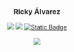 <div align="center">
  <h3>Ricky Álvarez</h3>
  <a href="mailto:alvarez1@kenyon.edu"><img src="https://img.shields.io/badge/gmail-white?style=for-the-badge&logo=gmail&logoColor=black"></img></a>
  <a href="https://www.linkedin.com/in/richardalvarez-/"><img src="https://img.shields.io/badge/Linkedin-white?style=for-the-badge&logo=linkedin&logoColor=black"></img></a>
  <a href="https://raulduke.com"><img alt="Static Badge" src="https://img.shields.io/badge/raulduke.com-white?style=for-the-badge&logo=data%3Aimage%2Fpng%3Bbase64%2CiVBORw0KGgoAAAANSUhEUgAAADIAAAAyCAYAAAAeP4ixAAAACXBIWXMAAAsTAAALEwEAmpwYAAAF0UlEQVR4nO1aaW%2BWRRQ93SjoB4orUONWIZqYSGKRYvyAUVEhGsWlpS4xEhGhVlGMilAQoqKIGuOCEpHoB%2F8AiQIquEUjllpZqlVUqBaXpCh8si285ibnkuPk2d72LVbTkzzp%2B8zce%2Be5M3PvnJkpMIT%2FL0YBuA7A0wA2AGgH0AWgl4%2F9%2FoZ1KwHMAFCBQYLhAG4G8C6AHgC5PB%2FT2QSgnraOOqzR%2BwH8Ih9lvX5I3u0Dp8n7NDrs74eo4%2B%2F7AMwHUH60nLgQQJt8wHYA9wFYIr3cIPIu52gUB5qou0PkdgKoGehReEZ63eb7jQCKAEwE0A3gMIDbA73QEcMdLPsLQDVt1NKmj%2B6qgZhuFpQfSo8vAlDKOvvbwroXInSjHDG8zPJtga3FEm9bAIwslBNjAbTS8PcALgjq72LdDwBG5OHIsQD2su7OoG4S7VndlwBG99eJEwHsllgYE9SXAdjD%2BpkxNuIcATOed4LZCjtwO%2Bu%2FBXB8X52wYX6Phv4EUJXwIeZMSR8csTY6WG8pOEQV27b6jQltJGJlkPMPAngWwHiRcUctZtAHR8CY8HTtGM%2B2DgbfsAJ54kpmoG5mofV8d4MW3MuZwbpT5nCaI2Now2wtl8SRY5vr%2BQ2eFadmdWKExMXDUj4BwFoA%2B4NeshS6mVloHoArmI6rSFtcbhTLJlKmgTpb%2BJFqs4ttWZuORRIvmdLyfCrsighAwzAAV0mQF%2FLZQ9vDYtr1dcYW1USUC%2B0wg0nYR7kpAC5jB6whKdwK4Dv2rPaylX1OmVcB3EvdKUJTknAN5TpjnD2Cmyj4FVfbOJxCuT8AFCc2nR4jYFs%2BZStT5JzOGBOIxSYKzUlp%2BGrKvY90ZHEEtJWj7STMo5yNaiwN6eaTtvg8SmNPFtCRpyi3NMMi7d9pCWQI%2Fwm0cXjrpOxumR4PSXkdy77gu%2FOiWyIIZY4ruON6lhkZNXzN9xtEpkF0lTnMkH1LLB6j0BtS9pkYbJbyN1m2MIibt0TmY9G1TOh4nWW2GQNjzd7XicynousOG15j2bIkR6op9DsJWhVpQQt7wOrOYsr9le9nU3eCrBdGBk%2Bl7i4ZrXOYQjv5fi51a%2Fj%2BG217u62Sbl33Z76fl%2BRIkazYNULoHuC21KfXZP62RhRObS4ivfERWyjTyzurPWjXWfAkafdBAI9E6Nq%2BKBXPy9DtZM%2BcJr3UTHKX43RSrGL54xwFkz%2BD%2Boc5vZaIjMJ2l2G7p8foZkn7uFimV46kLowX7z0ldeBIqO4nUvdRoGvkUXFJoPtBRKzpqKWihHPVA80OChyNUh41vMUy%2F3NchaMy2I8RFMjiyp2wZ7bUzZXyjhT69A%2BsFYquq%2FxJcjAQN7yvsN7kTpby42gvx9OYKKxjfcguVPe5rE4MYbCggsPXwymUhKUcZiN6hSKNfkbgi2S%2FSKPTeAvMwUrjGyj3TpaNVVvKhqmScgcKtLEqlmOfsQlyRcIwatO2up0Ze0a3ulNlq7uRW93dwUHFfpZtpcwa6uSz1b2Wcj%2BlbXUNs2RUBuvhw23IuCC2Bsw26Tiom8dBL3Hhupyc6EwmEJerYFk1ZeZSZ3PG46DFrGvJMJ2P4NKUA7pt5ESFPqBbRttJB3RGofKC76FzEthGCsdFZLn%2BHJk2RRyZjmNbB4JveAJ9QIl8aNwhdj3r98odRz6OlDJwsxxib%2BjrIbbhBB5R%2Bt4jTI1lco9R3wdHbk24VqiUTVU7%2BVa%2FMJqXLd5geL83RxjtMXle9HTEXPRMpj0PbiWf%2FUIF9wfOapukB0slQF%2FMw5HVLG%2BWaVlG%2BjMgV2%2BO4QzAXhnuOqbCaqHZszI4Mlu2CefTht14%2BTTu5T8eDOjde43QhBx%2FL5Ds08sjpDhH7gmupxfwgMLldmTdARYC5TxJ70z4hwH754Dp8j5dbrii%2FmHAsldjFuoxUA7NJHcKV%2BcsTzfTau2%2F5UAURpLU2Rb4bZ4edjFwe%2Fi7jXUreNdR8EAeAgYJ%2FgaUAMCq2lzt9QAAAABJRU5ErkJggg%3D%3D"></a>
  <br />
  <br />
  <img src="https://media.giphy.com/media/10RVT8mge0xQwU/giphy.gif"></img>
</div>

<br />

<!--[![Resume](https://github.com/raulduk3/raulduk3/blob/main/Richard_Alvarez_Resume_1.jpg?raw=true)](https://www.raulduke.com/) --> 

